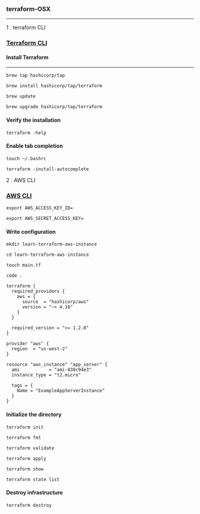 ### terraform-OSX

--------------

1 . terraform CLI

### [Terraform CLI ](https://developer.hashicorp.com/terraform/tutorials/aws-get-started/install-cli)

#### Install Terraform
--------------


```
brew tap hashicorp/tap
```

```
brew install hashicorp/tap/terraform
```

```
brew update
```

```
brew upgrade hashicorp/tap/terraform
```
#### Verify the installation


```
terraform -help
```

#### Enable tab completion

```
touch ~/.bashrc
```

```
terraform -install-autocomplete
```
2 . AWS CLI

### [AWS CLI ](https://docs.aws.amazon.com/cli/latest/userguide/getting-started-install.html)

```
export AWS_ACCESS_KEY_ID=
```

```
export AWS_SECRET_ACCESS_KEY=
```

#### Write configuration

```
mkdir learn-terraform-aws-instance
```

```
cd learn-terraform-aws-instance
```

```
touch main.tf
```

```
code .
```

```
terraform {
  required_providers {
    aws = {
      source  = "hashicorp/aws"
      version = "~> 4.16"
    }
  }

  required_version = ">= 1.2.0"
}

provider "aws" {
  region  = "us-west-2"
}

resource "aws_instance" "app_server" {
  ami           = "ami-830c94e3"
  instance_type = "t2.micro"

  tags = {
    Name = "ExampleAppServerInstance"
  }
}

```


#### Initialize the directory


```
terraform init
```

```
terraform fmt
```

```
terraform validate
```

```
terraform apply
```

```
terraform show
```

```
terraform state list
```

#### Destroy infrastructure

```
terraform destroy
```